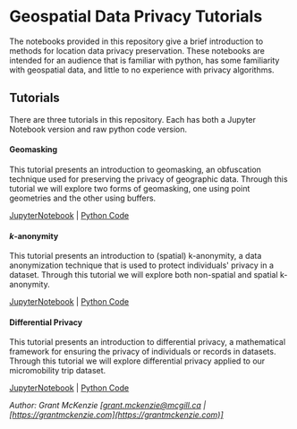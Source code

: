 # Geospatial Data Privacy Tutorials

The notebooks provided in this repository give a brief introduction to methods for location data privacy preservation.  These notebooks are intended for an audience that is familiar with python, has some familiarity with geospatial data, and little to no experience with privacy algorithms.



## Tutorials

There are three tutorials in this repository.  Each has both a Jupyter Notebook version and raw python code version. 

#### Geomasking
This tutorial presents an introduction to geomasking, an obfuscation technique used for preserving the privacy of geographic data.  Through this tutorial we will explore two forms of geomasking, one using point geometries and the other using buffers.

[JupyterNotebook](notebooks/Geomasking.ipynb) | [Python Code](code/Geomasking.py)


#### *k*-anonymity
This tutorial presents an introduction to (spatial) k-anonymity, a data anonymization technique that is used to protect individuals' privacy in a dataset.  Through this tutorial we will explore both non-spatial and spatial k-anonymity.

[JupyterNotebook](notebooks/k-anonymity.ipynb) | [Python Code](code/k-anonymity.py)



#### Differential Privacy
This tutorial presents an introduction to differential privacy, a mathematical framework for ensuring the privacy of individuals or records in datasets. Through this tutorial we will explore differential privacy applied to our micromobility trip dataset.

[JupyterNotebook](notebooks/DifferentialPrivacy.ipynb) | [Python Code](code/DifferentialPrivacy.py)

*Author: Grant McKenzie [grant.mckenzie@mcgill.ca | [https://grantmckenzie.com](https://grantmckenzie.com)]*

